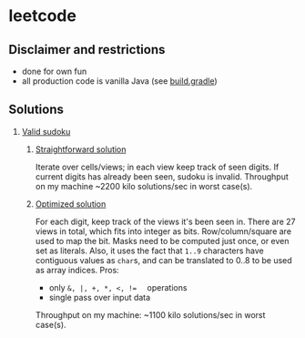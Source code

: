 # leetcode

## Disclaimer and restrictions
* done for own fun
* all production code is vanilla Java (see [build.gradle](build.gradle))

## Solutions
1. <a href="https://leetcode.com/problems/valid-sudoku">Valid sudoku</a>
    1. [Straightforward solution](src/main/java/org/gallonfizik/leetcode/valid_sudoku/Straightforward.java)

       Iterate over cells/views; in each view keep track of seen digits.
       If current digits has already been seen, sudoku is invalid. Throughput on my
       machine ~2200 kilo solutions/sec in worst case(s).
    2. [Optimized solution](src/main/java/org/gallonfizik/leetcode/valid_sudoku/Bitmask.java)

       For each digit, keep track of the views it's been seen in. There are 27 views in
       total, which fits into integer as bits. Row/column/square are used
       to map the bit. Masks need to be computed just once, or even set as literals. Also, it uses the fact that `1..9` characters have contiguous values as `char`s, and can be
       translated to 0..8 to be used as array indices. Pros:
        * only `&, |, +, *, <, !=  ` operations
        * single pass over input data

       Throughput on my machine: ~1100 kilo solutions/sec in worst case(s).
